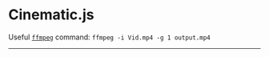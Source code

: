 # Cinematic.js

Useful [`ffmpeg`](https://www.ffmpeg.org/) command: `ffmpeg -i Vid.mp4 -g 1 output.mp4`

---